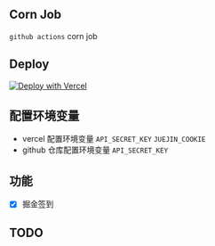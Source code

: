 ## Corn Job
`github actions` corn job

## Deploy
[![Deploy with Vercel](https://vercel.com/button)](https://vercel.com/new/clone?repository-url=https%3A%2F%2Fgithub.com%2F3Alan%2Fcron-job&env=API_SECRET_KEY&envDescription=github%20action%20%E5%AF%B9%E5%BA%94%E7%9A%84%20secret)

## 配置环境变量
- vercel 配置环境变量 `API_SECRET_KEY` `JUEJIN_COOKIE`
- github 仓库配置环境变量 `API_SECRET_KEY`

## 功能
- [x] 掘金签到

## TODO